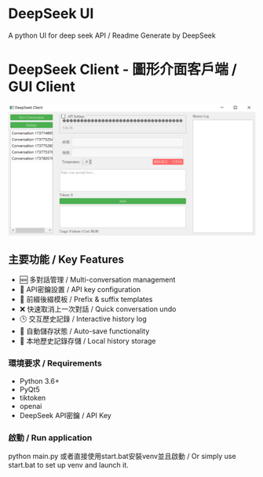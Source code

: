 # DeepSeek UI
A python UI for deep seek API / Readme Generate by DeepSeek

# DeepSeek Client - 圖形介面客戶端 / GUI Client

![Sample](assets/images/demo.png)

## 主要功能 / Key Features

- 🆕 多對話管理 / Multi-conversation management
- 🔑 API密鑰設置 / API key configuration
- 📝 前綴後綴模板 / Prefix & suffix templates
- ❌ 快速取消上一次對話 / Quick conversation undo
- 🕒 交互歷史記錄 / Interactive history log
- 💾 自動儲存狀態 / Auto-save functionality
- 📁 本地歷史記錄存儲 / Local history storage

### 環境要求 / Requirements
- Python 3.6+
- PyQt5
- tiktoken
- openai
- DeepSeek API密鑰 / API Key

### 啟動 / Run application
python main.py
或者直接使用start.bat安裝venv並且啟動 / Or simply use start.bat to set up venv and launch it.
